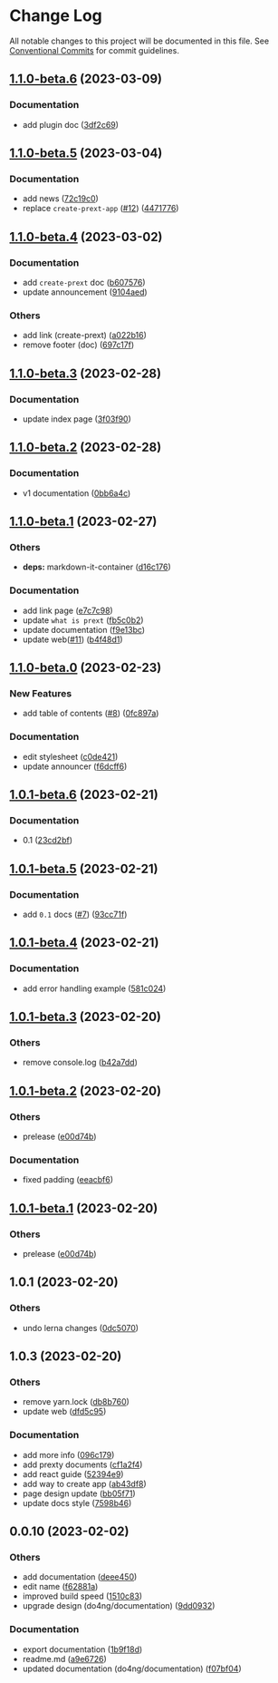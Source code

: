 # Change Log

All notable changes to this project will be documented in this file.
See [Conventional Commits](https://conventionalcommits.org) for commit guidelines.

## [1.1.0-beta.6](https://github.com/do4ng/prext/compare/web@1.1.0-beta.5...web@1.1.0-beta.6) (2023-03-09)


### Documentation

* add plugin doc ([3df2c69](https://github.com/do4ng/prext/commit/3df2c69211eb0d1241364977ebe7ff562383e520))



## [1.1.0-beta.5](https://github.com/do4ng/prext/compare/web@1.1.0-beta.4...web@1.1.0-beta.5) (2023-03-04)


### Documentation

* add news ([72c19c0](https://github.com/do4ng/prext/commit/72c19c09dd107ff5e1912eee173eed1fd56cd5ea))
* replace `create-prext-app` ([#12](https://github.com/do4ng/prext/issues/12)) ([4471776](https://github.com/do4ng/prext/commit/447177619e7fe8d567c2a797cea4d547363b2a3e))



## [1.1.0-beta.4](https://github.com/do4ng/prext/compare/web@1.1.0-beta.3...web@1.1.0-beta.4) (2023-03-02)


### Documentation

* add `create-prext` doc ([b607576](https://github.com/do4ng/prext/commit/b60757619f861ae50a81e4ffb479d6b63931a18c))
* update announcement ([9104aed](https://github.com/do4ng/prext/commit/9104aed784a9a80fe050b28d206895bab03e20e5))


### Others

* add link (create-prext) ([a022b16](https://github.com/do4ng/prext/commit/a022b1655473488569e2d85025b09d570891f1d7))
* remove footer (doc) ([697c17f](https://github.com/do4ng/prext/commit/697c17fd5d9fca922c5b0c89acdd021f5e6d9d26))




## [1.1.0-beta.3](https://github.com/do4ng/prext/compare/web@1.1.0-beta.2...web@1.1.0-beta.3) (2023-02-28)


### Documentation

*  update index page ([3f03f90](https://github.com/do4ng/prext/commit/3f03f901c1c92e4fa495bc9e98e5b966a31448fc))



## [1.1.0-beta.2](https://github.com/do4ng/prext/compare/web@1.1.0-beta.1...web@1.1.0-beta.2) (2023-02-28)


### Documentation

* v1 documentation ([0bb6a4c](https://github.com/do4ng/prext/commit/0bb6a4c9521983749884d96ba398a6988c1cde21))



## [1.1.0-beta.1](https://github.com/do4ng/prext/compare/web@1.1.0-beta.0...web@1.1.0-beta.1) (2023-02-27)


### Others

* **deps:** markdown-it-container ([d16c176](https://github.com/do4ng/prext/commit/d16c1766040bcd06f2c1d76d9d91128085c5fe21))


### Documentation

* add link page ([e7c7c98](https://github.com/do4ng/prext/commit/e7c7c98bd444463ac75f6f2d8a55eafb74486012))
* update `what is prext` ([fb5c0b2](https://github.com/do4ng/prext/commit/fb5c0b25b567b2ff5f49dea8a6f26f85dc81eadd))
* update documentation ([f9e13bc](https://github.com/do4ng/prext/commit/f9e13bc5b0eb2cb17d198352f11e287c547f0ae8))
* update web([#11](https://github.com/do4ng/prext/issues/11)) ([b4f48d1](https://github.com/do4ng/prext/commit/b4f48d1cd77c9dc2897e3377d93ff87bb899efc3))




## [1.1.0-beta.0](https://github.com/do4ng/prext/compare/web@1.0.1-beta.6...web@1.1.0-beta.0) (2023-02-23)


### New Features

* add table of contents ([#8](https://github.com/do4ng/prext/issues/8)) ([0fc897a](https://github.com/do4ng/prext/commit/0fc897aca85f0cc0edfbba076b8c0c0305fccc97))


### Documentation

* edit stylesheet ([c0de421](https://github.com/do4ng/prext/commit/c0de4218d52254ce440aca9c48dc718046af7f2d))
* update announcer ([f6dcff6](https://github.com/do4ng/prext/commit/f6dcff64dac5a72ade9713a9819bc395248074f9))



## [1.0.1-beta.6](https://github.com/do4ng/prext/compare/web@1.0.1-beta.5...web@1.0.1-beta.6) (2023-02-21)


### Documentation

* 0.1 ([23cd2bf](https://github.com/do4ng/prext/commit/23cd2bfd1df5d9513b04346962b588e529b9ed05))



## [1.0.1-beta.5](https://github.com/do4ng/prext/compare/web@1.0.1-beta.4...web@1.0.1-beta.5) (2023-02-21)


### Documentation

* add `0.1` docs ([#7](https://github.com/do4ng/prext/issues/7)) ([93cc71f](https://github.com/do4ng/prext/commit/93cc71f63f0146eddbb18abb55d1349189cbaa86))



## [1.0.1-beta.4](https://github.com/do4ng/prext/compare/web@1.0.1-beta.3...web@1.0.1-beta.4) (2023-02-21)


### Documentation

* add error handling example ([581c024](https://github.com/do4ng/prext/commit/581c024cca6834195c4e9f8d372853d91090e7ff))



## [1.0.1-beta.3](https://github.com/do4ng/prext/compare/web@1.0.1-beta.2...web@1.0.1-beta.3) (2023-02-20)


### Others

* remove console.log ([b42a7dd](https://github.com/do4ng/prext/commit/b42a7ddbea6ec998c94dd06ac71b233fb7e03adb))



## [1.0.1-beta.2](https://github.com/do4ng/prext/compare/web@1.0.1...web@1.0.1-beta.2) (2023-02-20)


### Others

* prelease ([e00d74b](https://github.com/do4ng/prext/commit/e00d74bcaa5eca141f30867ae2ad6b77b10b8313))


### Documentation

* fixed padding ([eeacbf6](https://github.com/do4ng/prext/commit/eeacbf6886ca499499072cac560ee4d7e0ec0aa2))



## [1.0.1-beta.1](https://github.com/do4ng/prext/compare/web@1.0.1...web@1.0.1-beta.1) (2023-02-20)


### Others

* prelease ([e00d74b](https://github.com/do4ng/prext/commit/e00d74bcaa5eca141f30867ae2ad6b77b10b8313))




## 1.0.1 (2023-02-20)


### Others

* undo lerna changes ([0dc5070](https://github.com/do4ng/prext/commit/0dc50708ed449435b01a8ccbc112b9b0816fb48b))

## 1.0.3 (2023-02-20)


### Others

* remove yarn.lock ([db8b760](https://github.com/do4ng/prext/commit/db8b7608860264fffcf86fc5b134197d4da13067))
* update web ([dfd5c95](https://github.com/do4ng/prext/commit/dfd5c954ed9a3589fc98543130070898d0a39d66))


### Documentation

* add more info ([096c179](https://github.com/do4ng/prext/commit/096c179f454ef1b39e2d1049b2ee4d162463edec))
* add prexty documents ([cf1a2f4](https://github.com/do4ng/prext/commit/cf1a2f41ea1b240cf757492f3f658de9dc4174b2))
* add react guide ([52394e9](https://github.com/do4ng/prext/commit/52394e919c91cb99b570dcb84b8d3d181dac2340))
* add way to create app ([ab43df8](https://github.com/do4ng/prext/commit/ab43df8c704f5de43c2a4aabf7bc29d57a52fa04))
* page design update ([bb05f71](https://github.com/do4ng/prext/commit/bb05f71f39e05cb36d9c3a925a5756a454e2333d))
* update docs style ([7598b46](https://github.com/do4ng/prext/commit/7598b466362b490656565903639473c6f7060850))

## 0.0.10 (2023-02-02)


### Others

* add documentation ([deee450](https://github.com/do4ng/prext/commit/deee450a8434a5252b134c5d65d29a75b5cc6aa3))
* edit name ([f62881a](https://github.com/do4ng/prext/commit/f62881aa0706413745c1162ca9ec7b367450eead))
* improved build speed ([1510c83](https://github.com/do4ng/prext/commit/1510c83527e1aef669d3bd4d8ed3059ad47affc7))
* upgrade design (do4ng/documentation) ([9dd0932](https://github.com/do4ng/prext/commit/9dd0932c71ba8035a3624ff41f3c205173ae8f13))


### Documentation

* export documentation ([1b9f18d](https://github.com/do4ng/prext/commit/1b9f18d6db4ef2fde7e9e12c24facae30852d6f0))
* readme.md ([a9e6726](https://github.com/do4ng/prext/commit/a9e672677f183f8abeb7524195cf48b721700016))
* updated documentation (do4ng/documentation) ([f07bf04](https://github.com/do4ng/prext/commit/f07bf04438ce236fcf3d851a3fcfb0f5e9a1d1be))
